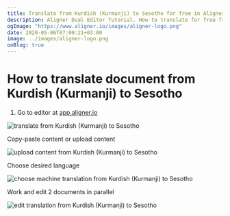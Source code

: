 ```yaml
---
title: Translate from Kurdish (Kurmanji) to Sesotho for free in Aligner Editor
description: Aligner Dual Editor Tutorial. How to translate for free from Kurdish (Kurmanji) to Sesotho. Aligner is multilingual document management platform. 
ogImage: "https://www.aligner.io/images/aligner-logo.png"
date: 2020-05-06T07:09:21+03:00
image: ../images/aligner-logo.png
onBlog: true
---
```


# How to translate document from Kurdish (Kurmanji) to Sesotho

1. Go to editor at [app.aligner.io](https://app.aligner.io "Aligner App web page")

![translate from Kurdish (Kurmanji) to Sesotho](../aligner-blank-editor.png "translate from Kurdish (Kurmanji) to Sesotho")

Copy-paste content or upload content

![upload content from Kurdish (Kurmanji) to Sesotho](../aligner-uploaded-document.png "upload content from Kurdish (Kurmanji) to Sesotho")

Choose desired language

![choose machine translation from Kurdish (Kurmanji) to Sesotho](../aligner-language-dropdown.png "choose machine translation from Kurdish (Kurmanji) to Sesotho")

Work and edit 2 documents in parallel

![edit translation from Kurdish (Kurmanji) to Sesotho](../aligner-double-sitded-editor.png "edit translation from Kurdish (Kurmanji) to Sesotho")

